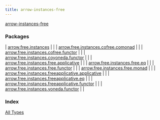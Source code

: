 ```yaml
---
title: arrow-instances-free
---
```


[arrow-instances-free](./index.html)

### Packages

| [arrow.free.instances](arrow.free.instances/index.html) |  |
| [arrow.free.instances.cofree.comonad](arrow.free.instances.cofree.comonad/index.html) |  |
| [arrow.free.instances.cofree.functor](arrow.free.instances.cofree.functor/index.html) |  |
| [arrow.free.instances.coyoneda.functor](arrow.free.instances.coyoneda.functor/index.html) |  |
| [arrow.free.instances.free.applicative](arrow.free.instances.free.applicative/index.html) |  |
| [arrow.free.instances.free.eq](arrow.free.instances.free.eq/index.html) |  |
| [arrow.free.instances.free.functor](arrow.free.instances.free.functor/index.html) |  |
| [arrow.free.instances.free.monad](arrow.free.instances.free.monad/index.html) |  |
| [arrow.free.instances.freeapplicative.applicative](arrow.free.instances.freeapplicative.applicative/index.html) |  |
| [arrow.free.instances.freeapplicative.eq](arrow.free.instances.freeapplicative.eq/index.html) |  |
| [arrow.free.instances.freeapplicative.functor](arrow.free.instances.freeapplicative.functor/index.html) |  |
| [arrow.free.instances.yoneda.functor](arrow.free.instances.yoneda.functor/index.html) |  |

### Index

[All Types](alltypes/index.html)